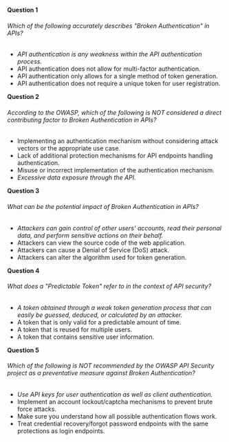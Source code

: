 

**Question 1**
###### Which of the following accurately describes "Broken Authentication" in APIs?
- _API authentication is any weakness within the API authentication process._
- API authentication does not allow for multi-factor authentication.
- API authentication only allows for a single method of token generation.
- API authentication does not require a unique token for user registration.

**Question 2**
###### According to the OWASP, which of the following is NOT considered a direct contributing factor to Broken Authentication in APIs?
- Implementing an authentication mechanism without considering attack vectors or the appropriate use case.
- Lack of additional protection mechanisms for API endpoints handling authentication.
- Misuse or incorrect implementation of the authentication mechanism.
- *Excessive data exposure through the API.*

**Question 3**
###### What can be the potential impact of Broken Authentication in APIs?
- _Attackers can gain control of other users' accounts, read their personal data, and perform sensitive actions on their behalf._
- Attackers can view the source code of the web application.
- Attackers can cause a Denial of Service (DoS) attack.
- Attackers can alter the algorithm used for token generation.

**Question 4** 
###### What does a "Predictable Token" refer to in the context of API security?
- _A token obtained through a weak token generation process that can easily be guessed, deduced, or calculated by an attacker._
- A token that is only valid for a predictable amount of time.
- A token that is reused for multiple users.
- A token that contains sensitive user information.

**Question 5**

###### Which of the following is NOT recommended by the OWASP API Security project as a preventative measure against Broken Authentication?
- _Use API keys for user authentication as well as client authentication._
- Implement an account lockout/captcha mechanisms to prevent brute force attacks.
- Make sure you understand how all possible authentication flows work.
- Treat credential recovery/forgot password endpoints with the same protections as login endpoints.


